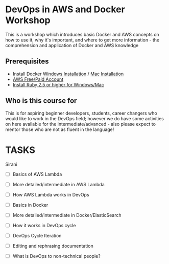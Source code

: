 # DevOps in AWS and Docker Workshop
This is a workshop which introduces basic Docker and AWS concepts on how to use it, why it's important, and where to get more information - the comprehension and application of Docker and AWS knowledge

## Prerequisites ##
 * Install Docker [Windows Installation](https://docs.docker.com/v17.09/docker-for-windows/install/) / [Mac Installation](https://docs.docker.com/docker-for-mac/install/) 
 * [AWS Free/Paid Account](https://portal.aws.amazon.com/billing/signup?nc2=h_ct&src=header_signup&redirect_url=https%3A%2F%2Faws.amazon.com%2Fregistration-confirmation#/start)  
 * [Install Ruby 2.5 or higher for Windows/Mac](https://www.ruby-lang.org/en/documentation/installation/)



## Who is this course for ##

 This is for aspiring beginner developers, students, career changers who would like to work in the DevOps field; however we do have some activities on here available for the intermediate/advanced - also please expect to mentor those who are not as fluent in the language!

# TASKS #

Sirani
- [ ] Basics of AWS Lambda
- [ ] More detailed/intermediate in AWS Lambda
- [ ] How AWS Lambda works in DevOps


- [ ] Basics in Docker
- [ ] More detailed/intermediate in Docker/ElasticSearch
- [ ] How it works in DevOps cycle


- [ ] DevOps Cycle Iteration 
- [ ] Editing and rephrasing documentation
- [ ] What is DevOps to non-technical people?

